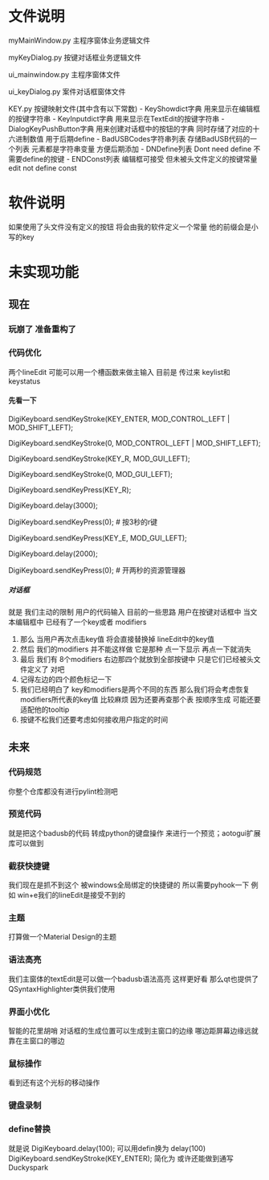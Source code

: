 # 文件说明
myMainWindow.py     主程序窗体业务逻辑文件

myKeyDialog.py      按键对话框业务逻辑文件

ui_mainwindow.py    主程序窗体文件

ui_keyDialog.py     案件对话框窗体文件

KEY.py  按键映射文件(其中含有以下常数)
    - KeyShowdict字典  用来显示在编辑框的按键字符串
    - KeyInputdict字典 用来显示在TextEdit的按键字符串
    - DialogKeyPushButton字典 用来创建对话框中的按钮的字典 同时存储了对应的十六进制数值 用于后期define
    - BadUSBCodes字符串列表 存储BadUSB代码的一个列表 元素都是字符串变量 方便后期添加
    - DNDefine列表 Dont need define 不需要define的按键
    - ENDConst列表 编辑框可接受 但未被头文件定义的按键常量 edit not define const

# 软件说明
如果使用了头文件没有定义的按钮 将会由我的软件定义一个常量 他的前缀会是小写的key 

# 未实现功能
## 现在

### 玩崩了 准备重构了
### 代码优化
两个lineEdit 可能可以用一个槽函数来做主输入 目前是 传过来 keylist和keystatus
#### 先看一下
DigiKeyboard.sendKeyStroke(KEY_ENTER, MOD_CONTROL_LEFT | MOD_SHIFT_LEFT);

DigiKeyboard.sendKeyStroke(0, MOD_CONTROL_LEFT | MOD_SHIFT_LEFT);

DigiKeyboard.sendKeyStroke(KEY_R, MOD_GUI_LEFT);

DigiKeyboard.sendKeyStroke(0, MOD_GUI_LEFT);

DigiKeyboard.sendKeyPress(KEY_R);

DigiKeyboard.delay(3000);

DigiKeyboard.sendKeyPress(0);       # 按3秒的r键

DigiKeyboard.sendKeyPress(KEY_E, MOD_GUI_LEFT);

DigiKeyboard.delay(2000);

DigiKeyboard.sendKeyPress(0);   # 开两秒的资源管理器

##### 对话框
就是 我们主动的限制 用户的代码输入 目前的一些思路
用户在按键对话框中 当文本编辑框中 已经有了一个key或者 modifiers
1. 那么 当用户再次点击key值 将会直接替换掉 lineEdit中的key值
2. 然后 我们的modifiers 并不能这样做 它是那种 点一下显示 再点一下就消失
3. 最后 我们有 8个modifiers 右边那四个就放到全部按键中  只是它们已经被头文件定义了 对吧 
4. 记得左边的四个颜色标记一下
5. 我们已经明白了 key和modifiers是两个不同的东西 那么我们将会考虑恢复 modifiers所代表的key值 比较麻烦 因为还要再查那个表 按顺序生成 可能还要适配他的tooltip
6. 按键不松我们还要考虑如何接收用户指定的时间


## 未来
### 代码规范
你整个仓库都没有进行pylint检测吧
### 预览代码
就是把这个badusb的代码 转成python的键盘操作 来进行一个预览；aotogui扩展库可以做到
### 截获快捷键
我们现在是抓不到这个 被windows全局绑定的快捷键的 所以需要pyhook一下 例如 win+e我们的lineEdit是接受不到的
### 主题
打算做一个Material Design的主题
### 语法高亮
我们主窗体的textEdit是可以做一个badusb语法高亮 这样更好看 那么qt也提供了QSyntaxHighlighter类供我们使用
### 界面小优化
智能的花里胡哨 对话框的生成位置可以生成到主窗口的边缘 哪边距屏幕边缘远就靠在主窗口的哪边
### 鼠标操作
看到还有这个光标的移动操作
### 键盘录制
### define替换
就是说 DigiKeyboard.delay(100); 可以用defin换为 delay(100)
DigiKeyboard.sendKeyStroke(KEY_ENTER);  简化为
或许还能做到通写Duckyspark